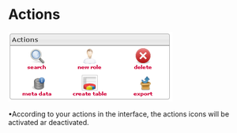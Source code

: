 <!--
parent: 'Manage Roles'
created_at: '2012-04-18 14:48:12'
updated_at: '2013-03-13 14:33:20'
authors:
    - 'Jérôme Bogaerts'
contributors:
    - 'Franck Gismondi'
tags:
    - 'Manage Roles'
-->

Actions
=======

![](../resources/roles-actions.png)

•According to your actions in the interface, the actions icons will be activated ar deactivated.


